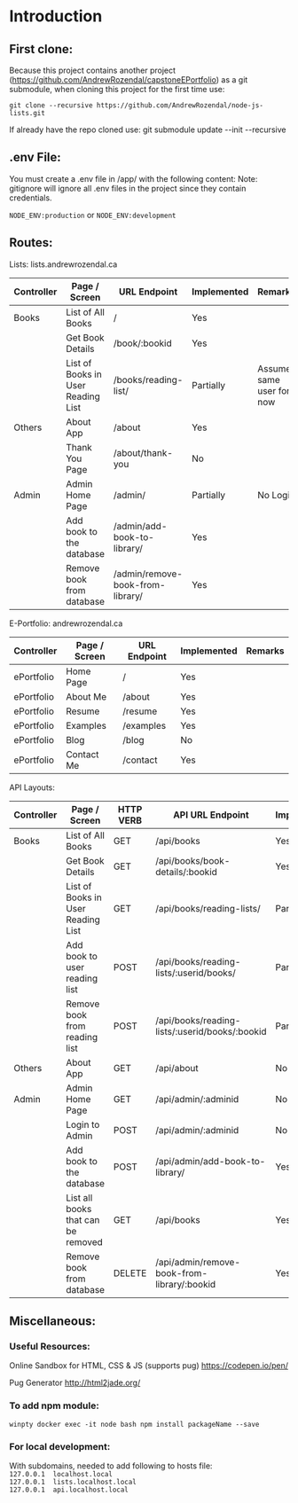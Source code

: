 Introduction
==============
## First clone:
Because this project contains another project (https://github.com/AndrewRozendal/capstoneEPortfolio) as a git submodule, when cloning this project for the first time
use:  

`git clone --recursive https://github.com/AndrewRozendal/node-js-lists.git`

If already have the repo cloned use: git submodule update --init --recursive

## .env File:
You must create a .env file in /app/ with the following content:
Note: gitignore will ignore all .env files in the project since they contain credentials.

`NODE_ENV:production` or `NODE_ENV:development`


## Routes:

Lists: lists.andrewrozendal.ca

| Controller | Page / Screen                          | URL Endpoint                        | Implemented    | Remarks |
| ---------- |----------------------------------------|-------------------------------------| ---------------|---------|
| Books      |List of All Books                       |/                                    | Yes            |
|            |Get Book Details                        |/book/:bookid                        | Yes            |
|            |List of Books in User Reading List      |/books/reading-list/                 | Partially      | Assume same user for now
| Others     |About App                               |/about                               | Yes            |
|            |Thank You Page                          |/about/thank-you                     | No             |
| Admin      |Admin Home Page                         |/admin/                              | Partially      | No Login
|            |Add book to the database                |/admin/add-book-to-library/          | Yes            |
|            |Remove book from database               |/admin/remove-book-from-library/     | Yes            |

E-Portfolio: andrewrozendal.ca

| Controller | Page / Screen                          | URL Endpoint                        | Implemented    | Remarks |
| ---------- |----------------------------------------|-------------------------------------| ---------------|---------|
| ePortfolio | Home Page | / | Yes | |
| ePortfolio | About Me | /about | Yes | |
| ePortfolio | Resume | /resume | Yes | |
| ePortfolio | Examples | /examples | Yes | |
| ePortfolio | Blog | /blog | No | |
| ePortfolio | Contact Me | /contact | Yes | |

API Layouts:

| Controller | Page / Screen                          | HTTP VERB  | API URL Endpoint                               | Implemented   | Remarks |
| ---------- |----------------------------------------| -----------|------------------------------------------------| --------------|---------|
| Books      |List of All Books                       |GET         |/api/books                                      | Yes           |
|            |Get Book Details                        |GET         |/api/books/book-details/:bookid                 | Yes           |
|            |List of Books in User Reading List      |GET         |/api/books/reading-lists/                       | Partially     | Assume same user for now
|            |Add book to user reading list           |POST        |/api/books/reading-lists/:userid/books/         | Partially     | Assume same user for now
|            |Remove book from reading list           |POST        |/api/books/reading-lists/:userid/books/:bookid  | Partially     | Assume same user for now
| Others     |About App                               |GET         |/api/about                                      | No            |
| Admin      |Admin Home Page                         |GET         |/api/admin/:adminid                             | No            |
|            |Login to Admin                          |POST        |/api/admin/:adminid                             | No            |
|            |Add book to the database                |POST        |/api/admin/add-book-to-library/                 | Yes           |
|            |List all books that can be removed      |GET         |/api/books                                      | Yes           |
|            |Remove book from database               |DELETE      |/api/admin/remove-book-from-library/:bookid     | Yes           |

## Miscellaneous:

### Useful Resources:

Online Sandbox for HTML, CSS & JS (supports pug)
https://codepen.io/pen/

Pug Generator
http://html2jade.org/

### To add npm module:  
`winpty docker exec -it node bash
npm install packageName --save`

### For local development:  
With subdomains, needed to add following to hosts file:  
`127.0.0.1	localhost.local`  
`127.0.0.1	lists.localhost.local`  
`127.0.0.1	api.localhost.local`  